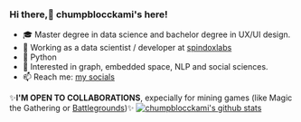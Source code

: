 ### Hi there,👋 chumpblocckami's here!

- 🎓 Master degree in data science and bachelor degree in UX/UI design.
- 🔭 Working as a data scientist / developer at [spindoxlabs](https://www.spindoxlabs.com/) 
- 🐍 Python
- 🔎 Interested in graph, embedded space, NLP and social sciences.
- 📫 Reach me: [my socials](https://chumpblocckami.github.io/)

✨**I'M OPEN TO COLLABORATIONS**, expecially for mining games (like Magic the Gathering or [Battlegrounds](https://github.com/chumpblocckami/mining-battlegrounds))✨
[![chumpblocckami's github stats](https://github-readme-stats.vercel.app/api?username=chumpblocckami&theme=tokyonight&show_icons=true)](https://github.com/chumpblocckami/github-readme-stats)
